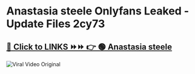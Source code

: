 
 # Anastasia steele Onlyfans Leaked - Update Files 2cy73

## <h2><a href="https://clipsfans.com/Anastasia_steele&ref=git">🔗 Click to LINKS ⏩⏩ 👉 🟢 Anastasia steele </a></h2>

<a href="https://clipsfans.com/Anastasia_steele&ref=git" rel="nofollow" data-target="animated-image.originalLink"><img src="https://i.ibb.co.com/xMMVF88/686577567.gif" alt="Viral Video Original" style="max-width: 100%; display: inline-block;" data-target="animated-image.originalImage"></a>

